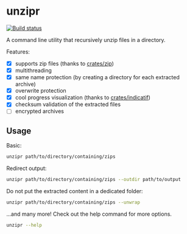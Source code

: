 # unzipr

<!-- [![Documentation](https://docs.rs/unzipr/badge.svg)](https://docs.rs/unzipr/) -->
<!-- [![Crates.io](https://img.shields.io/crates/v/unzipr.svg)](https://crates.io/crates/unzipr) -->
[![Build status](https://github.com/cdellacqua/unzipr.rs/workflows/CI/badge.svg)](https://github.com/cdellacqua/unzipr.rs/actions/workflows/ci.yml)

A command line utility that recursively unzip files in a directory.

Features:

- [x] supports zip files (thanks to [crates/zip](https://crates.io/crates/zip))
- [x] multithreading
- [x] same name protection (by creating a directory for each extracted archive)
- [x] overwrite protection
- [x] cool progress visualization (thanks to [crates/indicatif](https://crates.io/crates/indicatif))
- [x] checksum validation of the extracted files
- [ ] encrypted archives

## Usage

Basic:

```sh
unzipr path/to/directory/containing/zips
```

Redirect output:

```sh
unzipr path/to/directory/containing/zips --outdir path/to/output
```

Do not put the extracted content in a dedicated folder:

```sh
unzipr path/to/directory/containing/zips --unwrap
```

...and many more! Check out the help command for more options.

```sh
unzipr --help
```
